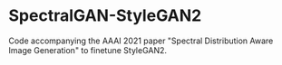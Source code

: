 # SpectralGAN-StyleGAN2
Code accompanying the AAAI 2021 paper "Spectral Distribution Aware Image Generation" to finetune StyleGAN2.
